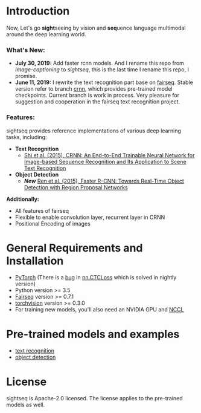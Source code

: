 # Introduction

Now, Let's go **sight**seeing by vision and **seq**uence language multimodal around the deep learning world.

### What's New:

- **July 30, 2019:** Add faster rcnn models. And I rename this repo from *image-captioning* to *sightseq*, this is the last time I rename this repo, I promise.
- **June 11, 2019:** I rewrite the text recognition part base on [fairseq](https://github.com/pytorch/fairseq). Stable version refer to branch [crnn](https://github.com/zhiqwang/image-captioning/tree/crnn), which provides pre-trained model checkpoints. Current branch is work in process. Very pleasure for suggestion and cooperation in the fairseq text recognition project.

### Features:
sightseq provides reference implementations of various deep learning tasks, including:

- **Text Recognition**
  - [Shi et al. (2015), CRNN: An End-to-End Trainable Neural Network for Image-based Sequence Recognition and Its Application to Scene Text Recognition](https://arxiv.org/abs/1507.05717)
- **Object Detection**
  - **_New_** [Ren et al. (2015), Faster R-CNN: Towards Real-Time Object Detection with Region Proposal Networks](https://arxiv.org/abs/1506.01497)

**Additionally:**
- All features of fairseq
- Flexible to enable convolution layer, recurrent layer in CRNN
- Positional Encoding of images

# General Requirements and Installation
- [PyTorch](http://pytorch.org/) (There is a [bug](https://github.com/pytorch/pytorch/pull/21244) in [nn.CTCLoss](https://pytorch.org/docs/master/nn.html#ctcloss) which is solved in nightly version)
- Python version >= 3.5
- [Fairseq](https://github.com/pytorch/fairseq) version >= 0.7.1
- [torchvision](https://github.com/pytorch/vision) version >= 0.3.0
- For training new models, you'll also need an NVIDIA GPU and [NCCL](https://github.com/NVIDIA/nccl)

# Pre-trained models and examples
- [text recognition](examples/text_recognition)
- [object detection](exmaples/object_detection)

# License
sightseq is Apache-2.0 licensed.
The license applies to the pre-trained models as well.

